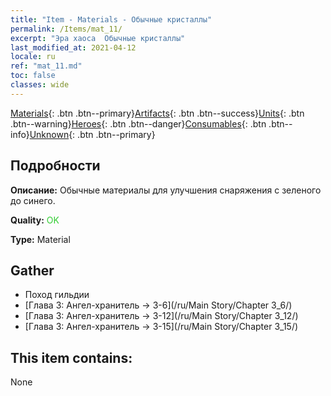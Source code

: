 ```yaml
---
title: "Item - Materials - Обычные кристаллы"
permalink: /Items/mat_11/
excerpt: "Эра хаоса  Обычные кристаллы"
last_modified_at: 2021-04-12
locale: ru
ref: "mat_11.md"
toc: false
classes: wide
---
```

 [Materials](/ru/Items/){: .btn .btn--primary}[Artifacts](/ru/Items/Artifacts/){: .btn .btn--success}[Units](/ru/Items/Units/){: .btn .btn--warning}[Heroes](/ru/Items/Heroes/){: .btn .btn--danger}[Consumables](/ru/Items/Consumables/){: .btn .btn--info}[Unknown](/ru/Items/Unknown/){: .btn .btn--primary}

## Подробности
 **Описание:** Обычные материалы для улучшения снаряжения c зеленого до синего.

 **Quality:** <span style="color: #32CD32">OK</span>

 **Type:** Material

## Gather

*    Поход гильдии 
*    [Глава 3: Ангел-хранитель -> 3-6](/ru/Main Story/Chapter 3_6/) 
*    [Глава 3: Ангел-хранитель -> 3-12](/ru/Main Story/Chapter 3_12/) 
*    [Глава 3: Ангел-хранитель -> 3-15](/ru/Main Story/Chapter 3_15/) 

## This item contains:

  None


